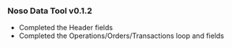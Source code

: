 ### Noso Data Tool v0.1.2

- Completed the Header fields
- Completed the Operations/Orders/Transactions loop and fields
